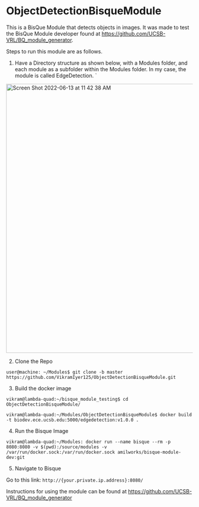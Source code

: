 # ObjectDetectionBisqueModule
This is a BisQue Module that detects objects in images. 
It was made to test the BisQue Module developer found at https://github.com/UCSB-VRL/BQ_module_generator. 

Steps to run this module are as follows. 

1. Have a Directory structure as shown below, with a Modules folder, and each module as a subfolder within the Modules folder. In my case, the module is called EdgeDetection. 
`
<img width="726" alt="Screen Shot 2022-06-13 at 11 42 38 AM" src="https://user-images.githubusercontent.com/42392910/173422763-b0806d29-2b28-4a59-b37d-c2c7f6fede4f.png">

2. Clone the Repo 
```console 
user@machine: ~/Modules$ git clone -b master https://github.com/VikramIyer125/ObjectDetectionBisqueModule.git
```

3. Build the docker image 
```console 
vikram@lambda-quad:~/bisque_module_testing$ cd ObjectDetectionBisqueModule/

vikram@lambda-quad:~/Modules/ObjectDetectionBisqueModule$ docker build -t biodev.ece.ucsb.edu:5000/edgedetection:v1.0.0 .

```
4. Run the Bisque Image 

```console 
vikram@lambda-quad:~/Modules: docker run --name bisque --rm -p 8080:8080 -v $(pwd):/source/modules -v /var/run/docker.sock:/var/run/docker.sock amilworks/bisque-module-dev:git

```

5. Navigate to Bisque 

Go to this link: ```http://{your.private.ip.address}:8080/```

Instructions for using the module can be found at https://github.com/UCSB-VRL/BQ_module_generator
